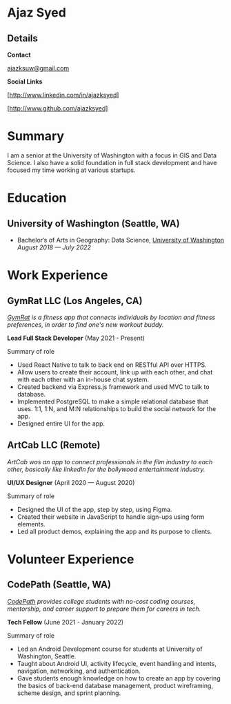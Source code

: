 # Ajaz Syed

## Details

**Contact**

ajazksuw@gmail.com

**Social Links**

[http://www.linkedin.com/in/ajazksyed]

[http://www.github.com/ajazksyed]


# Summary

I am a senior at the University of Washington with a focus in GIS and Data Science. I also have a solid foundation in full stack development and have focused my time working at various startups.

# Education

## University of Washington (Seattle, WA)

* Bachelor’s of Arts in Geography: Data Science,
  [University of Washington][]
  *August 2018 — July 2022*



# Work Experience

## GymRat LLC (Los Angeles, CA)
*[GymRat][] is a fitness app that connects individuals by location and fitness preferences, in order to find one's new workout buddy.*

**Lead Full Stack Developer** (May 2021 - Present)

Summary of role

- Used React Native to talk to back end on RESTful API over HTTPS.
- Allow users to create their account, link up with each other, and chat with each other with an in-house chat system.
- Created backend via Express.js framework and used MVC to talk to database.
- Implemented PostgreSQL to make a simple relational database that uses.
1:1, 1:N, and M:N relationships to build the social network for the app.
- Designed entire UI for the app.

## ArtCab LLC (Remote)
*ArtCab was an app to connect professionals in the film industry to each other, basically like linkedIn for the bollywood entertainment industry.*

**UI/UX Designer** (April 2020 — August 2020)

Summary of role

- Designed the UI of the app, step by step, using Figma.
- Created their website in JavaScript to handle sign-ups using form elements.
- Led all product demos, explaining the app and its purpose to clients.

# Volunteer Experience

## CodePath (Seattle, WA)
*[CodePath][] provides college students with no-cost coding courses, mentorship, and career support to prepare them for careers in tech.*

**Tech Fellow** (June 2021 - January 2022)

Summary of role

- Led an Android Development course for students at University of Washington, Seattle.
- Taught about Android UI, activity lifecycle, event handling and intents, navigation, networking, and authentication.
- Gave students enough knowledge on how to create an app by covering the basics of back-end database management, product wireframing, scheme
design, and sprint planning.



[University of Washington]: http://www.uw.edu
[GymRat]: http://gymrat.app/
[CodePath]: https://codepath.org/
[http://www.github.com/ajazksyed
]: http://www.github.com/ajazksyed
[http://www.linkedin.com/in/ajazksyed]: http://www.linkedin.com/in/ajazksyed